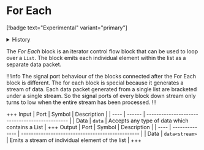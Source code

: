 # For Each
[!badge text="Experimental" variant="primary"]

<details>
<summary>History</summary>
<br>

| Version | Changes           |
| ------- | ----------------- |
| 21.09.1 | Added in v21.09.1 |
</details>

The *For Each* block is an iterator control flow block that can be used to loop over a `List`. The block emits each individual element within the list as a separate data packet. 

!!!info 
The signal port behaviour of the blocks connected after the For Each block is different. The for each block is special because it generates a stream of data. Each data packet generated from a single list are bracketed under a single stream. So the signal ports of every block down stream only turns to low when the entire stream has been processed.
!!! 

+++ Input
| Port | Symbol | Description                                    |
| ---- | ------ | ---------------------------------------------- |
| Data | `data` | Accepts any type of data which contains a List |
+++ Output
| Port | Symbol         | Description                                      |
| ---- | -------------- | ------------------------------------------------ |
| Data | `data<stream>` | Emits a stream of individual element of the list |
+++



